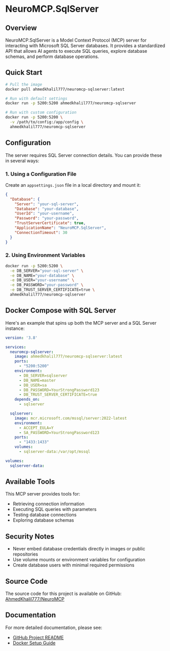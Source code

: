 # NeuroMCP.SqlServer

## Overview

NeuroMCP.SqlServer is a Model Context Protocol (MCP) server for interacting with Microsoft SQL Server databases. It provides a standardized API that allows AI agents to execute SQL queries, explore database schemas, and perform database operations.

## Quick Start

```bash
# Pull the image
docker pull ahmedkhalil777/neuromcp-sqlserver:latest

# Run with default settings
docker run -p 5200:5200 ahmedkhalil777/neuromcp-sqlserver

# Run with custom configuration
docker run -p 5200:5200 \
  -v /path/to/config:/app/config \
  ahmedkhalil777/neuromcp-sqlserver
```

## Configuration

The server requires SQL Server connection details. You can provide these in several ways:

### 1. Using a Configuration File

Create an `appsettings.json` file in a local directory and mount it:

```json
{
  "Database": {
    "Server": "your-sql-server",
    "Database": "your-database",
    "UserId": "your-username",
    "Password": "your-password",
    "TrustServerCertificate": true,
    "ApplicationName": "NeuroMCP.SqlServer",
    "ConnectionTimeout": 30
  }
}
```

### 2. Using Environment Variables

```bash
docker run -p 5200:5200 \
  -e DB_SERVER="your-sql-server" \
  -e DB_NAME="your-database" \
  -e DB_USER="your-username" \
  -e DB_PASSWORD="your-password" \
  -e DB_TRUST_SERVER_CERTIFICATE=true \
  ahmedkhalil777/neuromcp-sqlserver
```

## Docker Compose with SQL Server

Here's an example that spins up both the MCP server and a SQL Server instance:

```yaml
version: '3.8'

services:
  neuromcp-sqlserver:
    image: ahmedkhalil777/neuromcp-sqlserver:latest
    ports:
      - "5200:5200"
    environment:
      - DB_SERVER=sqlserver
      - DB_NAME=master
      - DB_USER=sa
      - DB_PASSWORD=YourStrongPassword123
      - DB_TRUST_SERVER_CERTIFICATE=true
    depends_on:
      - sqlserver

  sqlserver:
    image: mcr.microsoft.com/mssql/server:2022-latest
    environment:
      - ACCEPT_EULA=Y
      - SA_PASSWORD=YourStrongPassword123
    ports:
      - "1433:1433"
    volumes:
      - sqlserver-data:/var/opt/mssql

volumes:
  sqlserver-data:
```

## Available Tools

This MCP server provides tools for:

- Retrieving connection information
- Executing SQL queries with parameters
- Testing database connections
- Exploring database schemas

## Security Notes

- Never embed database credentials directly in images or public repositories
- Use volume mounts or environment variables for configuration
- Create database users with minimal required permissions

## Source Code

The source code for this project is available on GitHub: [AhmedKhalil777/NeuroMCP](https://github.com/AhmedKhalil777/NeuroMCP)

## Documentation

For more detailed documentation, please see:
- [GitHub Project README](https://github.com/AhmedKhalil777/NeuroMCP/blob/main/README.md)
- [Docker Setup Guide](https://github.com/AhmedKhalil777/NeuroMCP/blob/main/DOCKER-PUBLISH.md) 